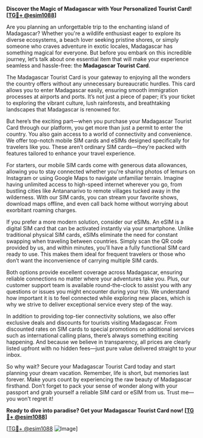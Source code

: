 **Discover the Magic of Madagascar with Your Personalized Tourist Card! [[TG💪+ @esim1088](https://t.me/s/esim1088)]**

Are you planning an unforgettable trip to the enchanting island of Madagascar? Whether you're a wildlife enthusiast eager to explore its diverse ecosystems, a beach lover seeking pristine shores, or simply someone who craves adventure in exotic locales, Madagascar has something magical for everyone. But before you embark on this incredible journey, let’s talk about one essential item that will make your experience seamless and hassle-free: the **Madagascar Tourist Card**.

The Madagascar Tourist Card is your gateway to enjoying all the wonders the country offers without any unnecessary bureaucratic hurdles. This card allows you to enter Madagascar easily, ensuring smooth immigration processes at airports and ports. It’s not just a piece of paper; it’s your ticket to exploring the vibrant culture, lush rainforests, and breathtaking landscapes that Madagascar is renowned for.

But here’s the exciting part—when you purchase your Madagascar Tourist Card through our platform, you get more than just a permit to enter the country. You also gain access to a world of connectivity and convenience. We offer top-notch mobile SIM cards and eSIMs designed specifically for travelers like you. These aren’t ordinary SIM cards—they’re packed with features tailored to enhance your travel experience.

For starters, our mobile SIM cards come with generous data allowances, allowing you to stay connected whether you're sharing photos of lemurs on Instagram or using Google Maps to navigate unfamiliar terrain. Imagine having unlimited access to high-speed internet wherever you go, from bustling cities like Antananarivo to remote villages tucked away in the wilderness. With our SIM cards, you can stream your favorite shows, download maps offline, and even call back home without worrying about exorbitant roaming charges.

If you prefer a more modern solution, consider our eSIMs. An eSIM is a digital SIM card that can be activated instantly via your smartphone. Unlike traditional physical SIM cards, eSIMs eliminate the need for constant swapping when traveling between countries. Simply scan the QR code provided by us, and within minutes, you’ll have a fully functional SIM card ready to use. This makes them ideal for frequent travelers or those who don’t want the inconvenience of carrying multiple SIM cards.

Both options provide excellent coverage across Madagascar, ensuring reliable connections no matter where your adventures take you. Plus, our customer support team is available round-the-clock to assist you with any questions or issues you might encounter during your trip. We understand how important it is to feel connected while exploring new places, which is why we strive to deliver exceptional service every step of the way.

In addition to providing top-tier connectivity solutions, we also offer exclusive deals and discounts for tourists visiting Madagascar. From discounted rates on SIM cards to special promotions on additional services such as international calling plans, there’s always something exciting happening. And because we believe in transparency, all prices are clearly listed upfront with no hidden fees—just pure value delivered straight to your inbox.

So why wait? Secure your Madagascar Tourist Card today and start planning your dream vacation. Remember, life is short, but memories last forever. Make yours count by experiencing the raw beauty of Madagascar firsthand. Don’t forget to pack your sense of wonder along with your passport and grab yourself a reliable SIM card or eSIM from us. Trust me—you won’t regret it!

**Ready to dive into paradise? Get your Madagascar Tourist Card now! [[TG💪+ @esim1088](https://t.me/s/esim1088)]**

[[TG💪+ @esim1088](https://t.me/s/esim1088) ![Image](https://i.postimg.cc/Y0z9fWf4/image.png)]